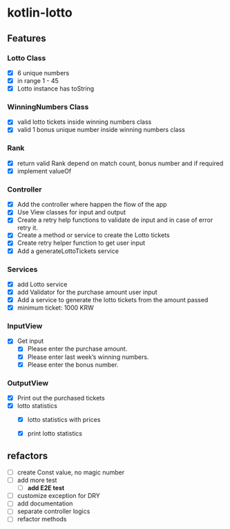 # kotlin-lotto

## Features
### Lotto Class
- [x] 6 unique numbers
- [x] in range 1 - 45 
- [x] Lotto instance has toString
### WinningNumbers Class
- [x] valid lotto tickets inside winning numbers class
- [x] valid 1 bonus unique number inside winning numbers class

### Rank
- [x] return valid Rank depend on match count, bonus number and if required
- [x] implement valueOf

### Controller
- [x] Add the controller where happen the flow of the app
- [x] Use View classes for input and output
- [x] Create a retry help functions to validate de input and in case of error retry it.
- [x] Create a method or service to create the Lotto tickets
- [x] Create retry helper function to get user input
- [x] Add a generateLottoTickets service

### Services
- [x] add Lotto service
- [x] add Validator for the purchase amount user input
- [x] Add a service to generate the lotto tickets from the amount passed
- [x] minimum ticket: 1000 KRW

### InputView
- [x] Get input
  - [x] Please enter the purchase amount.
  - [x] Please enter last week’s winning numbers.
  - [x] Please enter the bonus number.

###  OutputView
- [x] Print out the purchased tickets
- [x] lotto statistics
  - [x] lotto statistics with prices
  - [x] print lotto statistics


## refactors
- [ ] create Const value, no magic number
- [ ] add more test
  - [ ] **add E2E test**
- [ ] customize exception for DRY
- [ ] add documentation
- [ ] separate controller logics
- [ ] refactor methods
